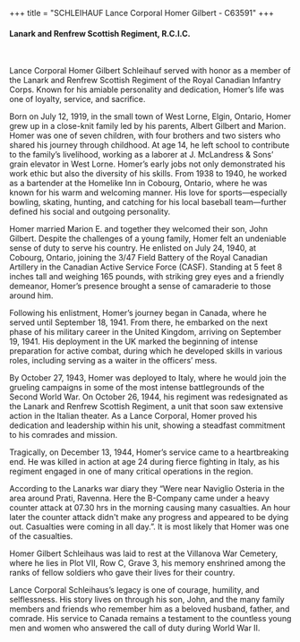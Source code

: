 +++
title = "SCHLEIHAUF Lance Corporal Homer Gilbert - C63591"
+++

#### Lanark and Renfrew Scottish Regiment, R.C.I.C.
<br>


Lance Corporal Homer Gilbert Schleihauf served with honor as a member of the Lanark and Renfrew Scottish Regiment of the Royal Canadian Infantry Corps. Known for his amiable personality and dedication, Homer’s life was one of loyalty, service, and sacrifice.

Born on July 12, 1919, in the small town of West Lorne, Elgin, Ontario, Homer grew up in a close-knit family led by his parents, Albert Gilbert and Marion. Homer was one of seven children, with four brothers and two sisters who shared his journey through childhood. 
At age 14, he left school to contribute to the family’s livelihood, working as a laborer at J. McLandress & Sons’ grain elevator in West Lorne. Homer’s early jobs not only demonstrated his work ethic but also the diversity of his skills. From 1938 to 1940, he worked as a bartender at the Homelike Inn in Cobourg, Ontario, where he was known for his warm and welcoming manner. His love for sports—especially bowling, skating, hunting, and catching for his local baseball team—further defined his social and outgoing personality.

Homer married Marion E. and together they welcomed their son, John Gilbert. Despite the challenges of a young family, Homer felt an undeniable sense of duty to serve his country. 
He enlisted on July 24, 1940, at Cobourg, Ontario, joining the 3/47 Field Battery of the Royal Canadian Artillery in the Canadian Active Service Force (CASF). Standing at 5 feet 8 inches tall and weighing 165 pounds, with striking grey eyes and a friendly demeanor, Homer’s presence brought a sense of camaraderie to those around him.

Following his enlistment, Homer’s journey began in Canada, where he served until September 18, 1941. From there, he embarked on the next phase of his military career in the United Kingdom, arriving on September 19, 1941. His deployment in the UK marked the beginning of intense preparation for active combat, during which he developed skills in various roles, including serving as a waiter in the officers’ mess.

By October 27, 1943, Homer was deployed to Italy, where he would join the grueling campaigns in some of the most intense battlegrounds of the Second World War. On October 26, 1944, his regiment was redesignated as the Lanark and Renfrew Scottish Regiment, a unit that soon saw extensive action in the Italian theater. As a Lance Corporal, Homer proved his dedication and leadership within his unit, showing a steadfast commitment to his comrades and mission.

Tragically, on December 13, 1944, Homer’s service came to a heartbreaking end. He was killed in action at age 24 during fierce fighting in Italy, as his regiment engaged in one of many critical operations in the region.

According to the Lanarks war diary they “Were near Naviglio Osteria in the area around Prati, Ravenna. Here the B-Company came under a heavy counter attack at 07.30 hrs in the morning causing many casualties. An hour later the counter attack didn't make any progress and appeared to be dying out. Casualties were coming in all day.”. 
It is most likely that Homer was one of the casualties.

Homer Gilbert Schleihaus was laid to rest at the Villanova War Cemetery, where he lies in Plot VII, Row C, Grave 3, his memory enshrined among the ranks of fellow soldiers who gave their lives for their country.

Lance Corporal Schleihaus’s legacy is one of courage, humility, and selflessness. His story lives on through his son, John, and the many family members and friends who remember him as a beloved husband, father, and comrade. 
His service to Canada remains a testament to the countless young men and women who answered the call of duty during World War II.
